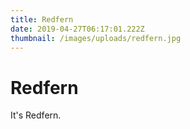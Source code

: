 ```yaml
---
title: Redfern
date: 2019-04-27T06:17:01.222Z
thumbnail: /images/uploads/redfern.jpg
---
```

# Redfern

It's Redfern.
